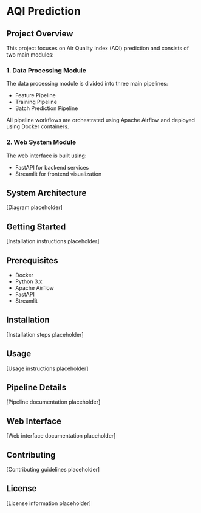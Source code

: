 # AQI Prediction

## Project Overview
This project focuses on Air Quality Index (AQI) prediction and consists of two main modules:

### 1. Data Processing Module
The data processing module is divided into three main pipelines:
- Feature Pipeline
- Training Pipeline
- Batch Prediction Pipeline

All pipeline workflows are orchestrated using Apache Airflow and deployed using Docker containers.

### 2. Web System Module
The web interface is built using:
- FastAPI for backend services
- Streamlit for frontend visualization

## System Architecture
[Diagram placeholder]

## Getting Started
[Installation instructions placeholder]

## Prerequisites
- Docker
- Python 3.x
- Apache Airflow
- FastAPI
- Streamlit

## Installation
[Installation steps placeholder]

## Usage
[Usage instructions placeholder]

## Pipeline Details
[Pipeline documentation placeholder]

## Web Interface
[Web interface documentation placeholder]

## Contributing
[Contributing guidelines placeholder]

## License
[License information placeholder]


